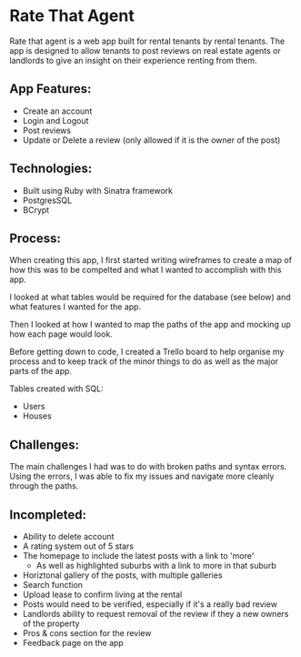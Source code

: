 # Rate That Agent

Rate that agent is a web app built for rental tenants by rental tenants. The app is designed to allow tenants to post reviews on real estate agents or landlords to give an insight on their experience renting from them. 

## App Features:

- Create an account
- Login and Logout
- Post reviews
- Update or Delete a review (only allowed if it is the owner of the post)

## Technologies:

- Built using Ruby with Sinatra framework
- PostgresSQL
- BCrypt

## Process:

When creating this app, I first started writing wireframes to create a map of how this was to be compelted and what I wanted to accomplish with this app.

I looked at what tables would be required for the database (see below) and what features I wanted for the app.

Then I looked at how I wanted to map the paths of the app and mocking up how each page would look.

Before getting down to code, I created a Trello board to help organise my process and to keep track of the minor things to do as well as the major parts of the app.

Tables created with SQL:
- Users
- Houses

## Challenges:

The main challenges I had was to do with broken paths and syntax errors. Using the errors, I was able to fix my issues and navigate more cleanly through the paths. 

## Incompleted:

- Ability to delete account
- A rating system out of 5 stars
- The homepage to include the latest posts with a link to 'more'
  - As well as highlighted suburbs with a link to more in that suburb
- Horiztonal gallery of the posts, with multiple galleries
- Search function
- Upload lease to confirm living at the rental
- Posts would need to be verified, especially if it's a really bad review
- Landlords ability to request removal of the review if they a new owners of the property
- Pros & cons section for the review
- Feedback page on the app